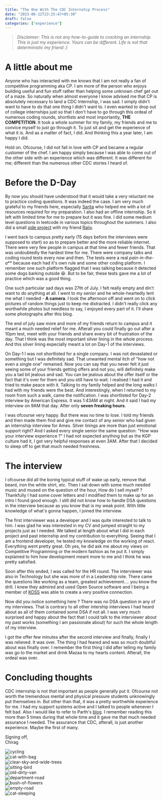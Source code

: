 ```yaml
---
title: "The One With The CDC Internship Process"
date: "2023-06-12T23:25:47+05:30"
draft: false
categories: ["experience"]
---
```


> *Disclaimer: This is not any how-to-guide to cracking an internship. This is just my experience. Yours can be different. Life is not that deterministic my friend :)*


# A little about me

Anyone who has interacted with me knows that I am not really a fan of competitive programming aka CP. I am more of the person who enjoys building useful and fun stuff rather than helping some unknown chef get out of a maze. So naturally when almost everyone I know advised me that CP is absolutely necessary to land a CDC Internship, I was sad. I simply didn't want to have to do that one thing I didn't want to. I even wanted to drop out of college internships just so that I don't have to go through this ordeal of numerous coding rounds, shortlists and most importantly, **THE COMPETITION**. It took a whole summer for my family, my friends and me to convice myself to just go through it. To just sit and get the experience of what it is. And as a matter of fact, I did. And thinking this a year later, I am happy I did.

Hold on. Ofcourse, I did not fall in love with CP and became a regular customer of the chef. I am happy simply because I was able to come out of the other side with an experience which was different. It was different for me; different than the numerous other CDC stories I heard of.

# Before the D-Day

By now you should have understood that it would take a very reluctant me to practice coding questions. It was indeed the case. I am very much grateful to my friends here, especially [Sarita](https://saritasingh.me/) who helped me with a lot of resources required for my preparation. I also had an offline internship. So it left with limited time for me to prepare but it was fine. I did some medium level questions in leetcode in various topics throughout the summers. I also did a small [side project](https://github.com/rajivharlalka/go-space) with my friend [Rajiv](https://twitter.com/rajivharlalka09).

I went back to campus pretty early (15 days before the interviews were supposed to start) so as to prepare better and the more reliable internet. There were very few people in campus at that time and fewer friends. That was undoubtedly the hardest time for me. There were company talks and coding round tests every now and then. The tests were a real *pain-in-the-a*** because each had it's own rule and some other coding platform. I remember one such platform flagged that I was talking because it detected some dogs barking outside 😆. But to be fair, these tests gave me a lot of practice which was a good thing.

One such particular sad days was 27th of July. I felt really empty and din't want to do anything at all. I went to my senior and he whole-heartedly lent me what I needed - **A camera**. I took the afternoon off and went on to click pictures of random things just to keep me distracted. I didn't really click any worthwhile photos but needless to say, I enjoyed every part of it. I'll share some photographs after this blog.

The end of july saw more and more of my friends return to campus and it meant a much needed relief for me. Afterall you could finally go out after a 10pm test, meet with your friends and share every bit of frustration of the day. That I think was the most important silver lining in the whole process. And this silver lining expecially meant a lot on Day-1 of the interviews.

On Day-1 I was not shortlisted for a single company. I was not devastated or something but I was definitely sad. That unwanted mental itch of "how not even a single one" remained. Now you can say that you never felt it just seeing some of your friends getting offers and not you, will definitely make you a tad bit jealous and sad. You can be jealous about the offer itself or the fact that it's over for them and you still have to wait. I realised I had it and tried to make peace with it. Talking to my family helped and the long walks I had with my friends were the best. And interestingly, when I returned to my room from such a walk, came the notification. I was shortlisted for Day-2 interview by American Express. It was 1:43AM at night. And it said I had my interview on 9AM that day. After only **seven freaking hours**.

I was ofcourse very happy. But there was no time to lose. I told my friends and then made them find and give me contact of any senior who had given an internship interview for Amex. Silver linings are more than just emotional support right? And I asked every single senior the same question: "How was your interview experience ?" I had not expected anything but as the KGP culture had it, I got very helpful responses at even 3AM. After that I decided to sleep off to get that much needed freshness.

# The interview

I ofcourse did all the boring typical stuff of wake up early, remove that beard, iron the white shirt, etc. Then I sat down with some much needed music and mused on the question of the hour, How do I sell myself ? Thankfully I had some cover letters and I modified them to make up for an intro I found good enough. I still did not know how to handle DSA questions in the interview because as you know that is my weak point. With little knowledge of what's gonna happen, I joined the interview.

The first interviewer was a developer and I was quite interested to talk to him. I was glad he was interested in my CV and jumped straight to my projects just as I needed. We talked at length about what I did in each project and past internship and my contribution to everything. Seeing that I am a frontend developer, he tested my knowledge on the working of react. Everything went pretty great. Oh yes, he did ask me about my views on Competitive Programming or the modern fashion as he put it. I simply explained to him how development meant more to me and I think he was pretty satisfied.

Soon after this ended, I was called for the HR round. The interviewer was also in Technology but she was more of in a Leadership role. There came the questions like working as a team, greatest achievement.... you know the drill. I knew they admired and used Open Source software and I being a member of [KOSS](https://kossiitkgp.org/) was able to create a very positive connection.

Now did you notice something here ? There was no DSA question in any of my interviews. That is contrary to all other intership interviews I had heard about as all of them contained some DSA if not all. I was very much surprised and happy about the fact that I could talk to the interviewer about my past works (something I am passionate about) for such the whole length of my interview.

I got the offer few minutes after the second interview and finally, finally I was relieved. It was over. The thing I had feared and was so much doubtful about was finally over. I remember the first thing I did after telling my family was go to the market and drink Mazaa to my hearts content. Afterall, the ordeal was over.

# Concluding thoughts

CDC internship is not *that* important as people generally put it. Ofcourse not worth the tremendous mental and physical pressure students unknowingly put themselves in. But other than that, it was a pretty worthwhile experience for me. I had my support systems active and I talked to people whenever I felt bad. Also I would like to refer to Parth's [blog](https://parth-paradkar.me/posts/cdc-internship-process-2020-cisco/). I remember reading this more than 5 times during that whole time and it gave me that much needed assurance I needed. The assurance that CDC, afterall, is just another experience. Maybe the first of many.


Signing off,</br>
Chirag
<br/>

<div class="photo-grid-blog">
    <div class="item"><img src="/blog-images/20220720_113304.jpg" alt="cycling" /></div>
    <div class="item"><img src="/blog-images/20220720_202007.jpg" alt="cat-with-bag" /></div>
    <div class="item"><img src="/blog-images/20220728_080227.jpg" alt="clear-sky-and-wide-trees" /></div>
    <div class="item"><img src="/blog-images/IMG_6620.jpg" alt="sitting-bird" /></div>
    <div class="item"><img src="/blog-images/IMG_6629.jpg" alt="old-dirty-van" /></div>
    <div class="item"><img src="/blog-images/IMG_6651.jpg" alt="department-road" /></div>
    <div class="item"><img src="/blog-images/IMG_6657.jpg" alt="bush-of-flowers" /></div>
    <div class="item"><img src="/blog-images/IMG_6696.jpg" alt="empty-road" /></div>
    <div class="item"><img src="/blog-images/20220801_140748.jpg" alt="cat-sleeping" /></div>
</div>